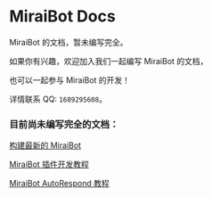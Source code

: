 # MiraiBot Docs
MiraiBot 的文档，暂未编写完全。

如果你有兴趣，欢迎加入我们一起编写 MiraiBot 的文档，

也可以一起参与 MiraiBot 的开发！

详情联系 QQ: `1689295608`。

### 目前尚未编写完全的文档：

[构建最新的 MiraiBot](Compile/Linux.md)

[MiraiBot 插件开发教程](Plugin/README.md)

[MiraiBot AutoRespond 教程](AutoRespond/README.md)
